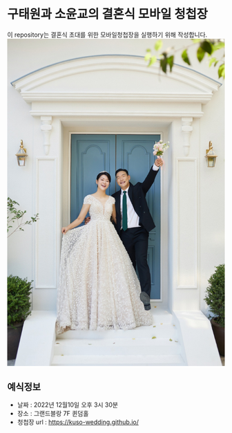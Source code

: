 # 구태원과 소윤교의 결혼식 모바일 청첩장
이 repository는 결혼식 초대를 위한 모바일청첩장을 실행하기 위해 작성합니다.
![메인사진](assets/img/portfolio/fullsize/1.jpg)


## 예식정보

* 날짜 : 2022년 12월10일 오후 3시 30분
* 장소 : 그랜드블랑    7F 퀸덤홀
* 청첩장 url : https://kuso-wedding.github.io/

